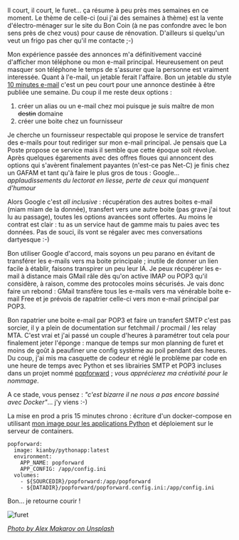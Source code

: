 <!-- title: Il court, il court, le furet -->
<!-- category: Humeur Containers -->

Il court, il court, le furet... ça résume à peu près mes semaines en ce moment.<!-- more --> Le thème de celle-ci (oui j'ai des semaines à thème) est la vente d'électro-ménager sur le site du Bon Coin (à ne pas confondre avec le bon sens près de chez vous) pour cause de rénovation. D'ailleurs si quelqu'un veut un frigo pas cher qu'il me contacte ;-) 

Mon expérience passée des annonces m'a définitivement vacciné d'afficher mon téléphone ou mon e-mail principal. Heureusement on peut masquer son téléphone le temps de s'assurer que la personne est vraiment interessée. Quant à l'e-mail, un jetable ferait l'affaire. Bon un jetable du style [10 minutes e-mail](https://10minutemail.com) c'est un peu court pour une annonce destinée à être publiée une semaine. Du coup il me reste deux options : 

1. créer un alias ou un e-mail chez moi puisque je suis maître de mon ~~destin~~ domaine
2. créer une boite chez un fournisseur

Je cherche un fournisseur respectable qui propose le service de transfert des e-mails pour tout rediriger sur mon e-mail principal. Je pensais que La Poste propose ce service mais il semble que cette époque soit révolue. Après quelques égarements avec des offres floues qui annoncent des options qui s'avèrent finalement payantes (n'est-ce pas Net-C) je finis chez un GAFAM et tant qu'à faire le plus gros de tous : Google... *applaudissements du lectorat en liesse, perte de ceux qui manquent d'humour* 

Alors Google c'est *all inclusive* : récupération des autres boites e-mail (miam miam de la donnée), transfert vers une autre boite (pas grave j'ai tout lu au passage), toutes les options avancées sont offertes. Au moins le contrat est clair : tu as un service haut de gamme mais tu paies avec tes données. Pas de souci, ils vont se régaler avec mes conversations dartyesque :-)

Bon utiliser Google d'accord, mais soyons un peu parano en évitant de transférer les e-mails vers ma boite principale ;  inutile de donner un lien facile à établir, faisons transpirer un peu leur IA. Je peux récupérer les e-mail à distance mais GMail râle dès qu'on active IMAP ou POP3 qu'il considère, à raison, comme des protocoles moins sécurisés. Je vais donc faire un rebond : GMail transfère tous les e-mails vers ma vénérable boite e-mail Free et je prévois de rapatrier celle-ci vers mon e-mail principal par POP3.

Bon rapatrier une boite e-mail par POP3 et faire un transfert SMTP c'est pas sorcier, il y a plein de documentation sur fetchmail / procmail / les relay MTA. C'est vrai et j'ai passé un couple d'heures à paramétrer tout cela pour finalement jeter l'éponge : manque de temps sur mon planning de furet et moins de goût à peaufiner une config système au poil pendant des heures. Du coup, j'ai mis ma casquette de codeur et réglé le problème par code en une heure de temps avec Python et ses librairies SMTP et POP3 incluses dans un projet nommé [popforward](https://github.com/kianby/popforward) ; *vous apprécierez ma créativité pour le nommage*. 

A ce stade, vous pensez : *"c'est bizarre il ne nous a pas encore bassiné avec Docker"*... j'y viens :-)

La mise en prod a pris 15 minutes chrono : écriture d'un docker-compose en utilisant [mon image pour les applications Python](https://hub.docker.com/r/kianby/pythonapp/) et déploiement sur le serveur de containers.

```docker
popforward:
  image: kianby/pythonapp:latest
  environment:       
    APP_NAME: popforward
    APP_CONFIG: /app/config.ini     
  volumes:
    - ${SOURCEDIR}/popforward:/app/popforward
    - ${DATADIR}/popforward/popforward.config.ini:/app/config.ini 
```

Bon... je retourne courir ! 

![furet](/images/2018/furet.jpg)

*[Photo by Alex Makarov on Unsplash](https://unsplash.com/photos/pIarqh5GU0I?utm_source=unsplash&utm_medium=referral&utm_content=creditCopyText)*

